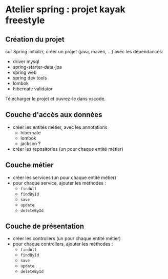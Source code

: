 # Atelier spring : projet kayak freestyle

## Création du projet

sur Spring initialzr, créer un projet (java, maven, ...) avec les dépendances:
- driver mysql
- spring-starter-data-jpa
- spring web
- spring dev tools
- lombok
- hibernate validator

Télécharger le projet et ouvrez-le dans vscode.

## Couche d'accès aux données

- créer les entités métier, avec les annotations
  - hibernate
  - lombok
  - jackson ?
- créer les repositories (un pour chaque entité métier)

## Couche métier

- créer les services (un pour chaque entité métier)
- pour chaque service, ajouter les méthodes :
  - `findAll`
  - `findById`
  - `save`
  - `update`
  - `deleteById`

## Couche de présentation

- créer les controllers (un pour chaque entité métier)
- pour chaque controllers, ajouter les méthodes :
  - `findAll`
  - `findById`
  - `save`
  - `update`
  - `deleteById`